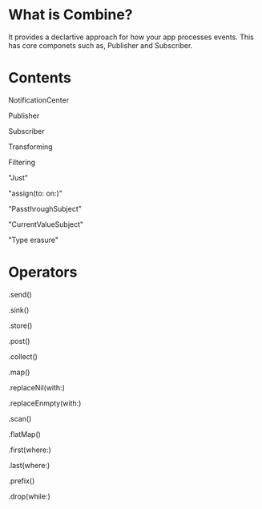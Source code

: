 # What is Combine?

It provides a declartive approach for how your app processes events. This has core componets such as, Publisher and Subscriber.

# Contents

NotificationCenter

Publisher

Subscriber

Transforming 

Filtering


"Just"

"assign(to: on:)"

"PassthroughSubject"

"CurrentValueSubject"

"Type erasure"


# Operators

.send()

.sink()

.store()

.post()


.collect()

.map()

.replaceNil(with:)

.replaceEnmpty(with:)

.scan()

.flatMap()


.first(where:)

.last(where:)

.prefix()

.drop(while:)

